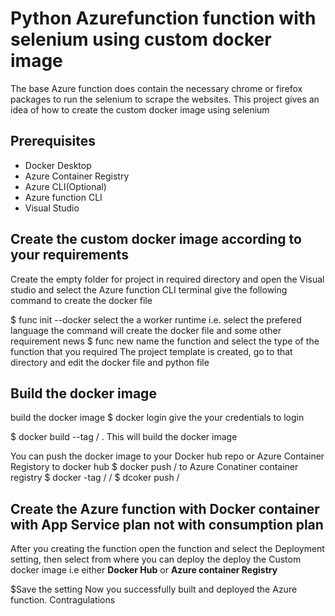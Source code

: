 # Python Azurefunction function with selenium using custom docker image 

The base Azure function does contain the necessary chrome or firefox packages to run the selenium to scrape the websites. This project gives an idea of how to create the custom docker image using selenium

## Prerequisites
* Docker Desktop
* Azure Container Registry
* Azure CLI(Optional)
* Azure function CLI
* Visual Studio 


## Create the custom docker image according to your requirements

Create the empty folder for project in required directory and open the Visual studio and select the Azure function CLI terminal
give the following command to create the docker file 


$ func init --docker
select the a worker runtime i.e. select the prefered language 
the command will create the docker file and some other requirement news 
$ func new 
name the function and select the type of the function that you required 
The project template is created, go to that directory and edit the docker file  and python file

## Build the docker image
build the docker image 
$ docker login
give the your credentials to login

$ docker build --tag <DockerID>/<imagename> .
This will build the docker image 

You can push the docker image to your Docker hub repo or Azure Container Registory
to docker hub
$ docker push <DockerID>/<imagename>
to Azure Conatiner container registry
$ docker -tag <Dockerid>/<imagename> <azureconatinerloginserver>/<imagename>
$ dcoker push <azureconatinerloginserver>/<imagename> 

## Create the Azure function with Docker container  with App Service plan not with consumption plan
After you creating the function open the function and select the Deployment setting, then select from where you can deploy the deploy the Custom docker image i.e either **Docker Hub** or **Azure container Registry** 

$Save the setting 
Now you successfully built and deployed the Azure function. Contragulations 







